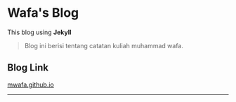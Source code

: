 # Wafa's Blog

This blog using **Jekyll**

> Blog ini berisi tentang catatan kuliah muhammad wafa.

## Blog Link
[mwafa.github.io](http://mwafa.github.io)

---
